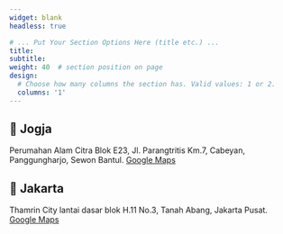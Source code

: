 ```yaml
---
widget: blank
headless: true

# ... Put Your Section Options Here (title etc.) ...
title: 
subtitle:
weight: 40  # section position on page
design:
  # Choose how many columns the section has. Valid values: 1 or 2.
  columns: '1'
---
```


## 📍 Jogja
Perumahan Alam Citra Blok E23, Jl. Parangtritis Km.7, Cabeyan, Panggungharjo, Sewon Bantul.
[Google Maps](https://goo.gl/maps/tmK16WBUpbNWy27x6)

## 📍 Jakarta
Thamrin City lantai dasar blok H.11 No.3, Tanah Abang, Jakarta Pusat.
[Google Maps](https://goo.gl/maps/GSXhcys12jXjzvQ16)
 